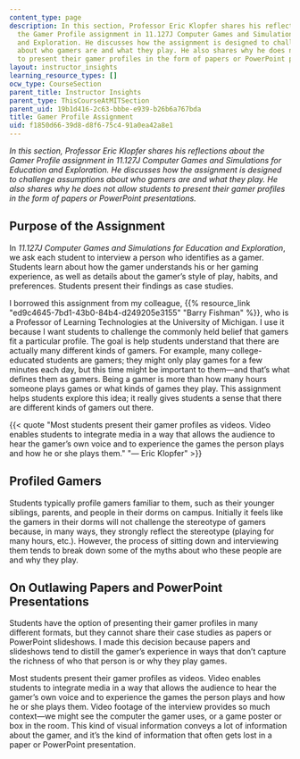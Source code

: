 ```yaml
---
content_type: page
description: In this section, Professor Eric Klopfer shares his reflections about
  the Gamer Profile assignment in 11.127J Computer Games and Simulations for Education
  and Exploration. He discusses how the assignment is designed to challenge assumptions
  about who gamers are and what they play. He also shares why he does not allow students
  to present their gamer profiles in the form of papers or PowerPoint presentations.
layout: instructor_insights
learning_resource_types: []
ocw_type: CourseSection
parent_title: Instructor Insights
parent_type: ThisCourseAtMITSection
parent_uid: 19b1d416-2c63-bbbe-e939-b26b6a767bda
title: Gamer Profile Assignment
uid: f1850d66-39d8-d8f6-75c4-91a0ea42a8e1
---
```


_In this section, Professor Eric Klopfer shares his reflections about the Gamer Profile assignment in 11.127J Computer Games and Simulations for Education and Exploration. He discusses how the assignment is designed to challenge assumptions about who gamers are and what they play. He also shares why he does not allow students to present their gamer profiles in the form of papers or PowerPoint presentations._

Purpose of the Assignment
-------------------------

In _11.127J Computer Games and Simulations for Education and Exploration_, we ask each student to interview a person who identifies as a gamer. Students learn about how the gamer understands his or her gaming experience, as well as details about the gamer’s style of play, habits, and preferences. Students present their findings as case studies.

I borrowed this assignment from my colleague, {{% resource_link "ed9c4645-7bd1-43b0-84b4-d249205e3155" "Barry Fishman" %}}, who is a Professor of Learning Technologies at the University of Michigan. I use it because I want students to challenge the commonly held belief that gamers fit a particular profile. The goal is help students understand that there are actually many different kinds of gamers. For example, many college-educated students are gamers; they might only play games for a few minutes each day, but this time might be important to them—and that’s what defines them as gamers. Being a gamer is more than how many hours someone plays games or what kinds of games they play. This assignment helps students explore this idea; it really gives students a sense that there are different kinds of gamers out there.

{{< quote "Most students present their gamer profiles as videos. Video enables students to integrate media in a way that allows the audience to hear the gamer’s own voice and to experience the games the person plays and how he or she plays them." "— Eric Klopfer" >}}

Profiled Gamers
---------------

Students typically profile gamers familiar to them, such as their younger siblings, parents, and people in their dorms on campus. Initially it feels like the gamers in their dorms will not challenge the stereotype of gamers because, in many ways, they strongly reflect the stereotype (playing for many hours, etc.). However, the process of sitting down and interviewing them tends to break down some of the myths about who these people are and why they play.

On Outlawing Papers and PowerPoint Presentations
------------------------------------------------

Students have the option of presenting their gamer profiles in many different formats, but they cannot share their case studies as papers or PowerPoint slideshows. I made this decision because papers and slideshows tend to distill the gamer’s experience in ways that don’t capture the richness of who that person is or why they play games.

Most students present their gamer profiles as videos. Video enables students to integrate media in a way that allows the audience to hear the gamer’s own voice and to experience the games the person plays and how he or she plays them. Video footage of the interview provides so much context—we might see the computer the gamer uses, or a game poster or box in the room. This kind of visual information conveys a lot of information about the gamer, and it’s the kind of information that often gets lost in a paper or PowerPoint presentation.